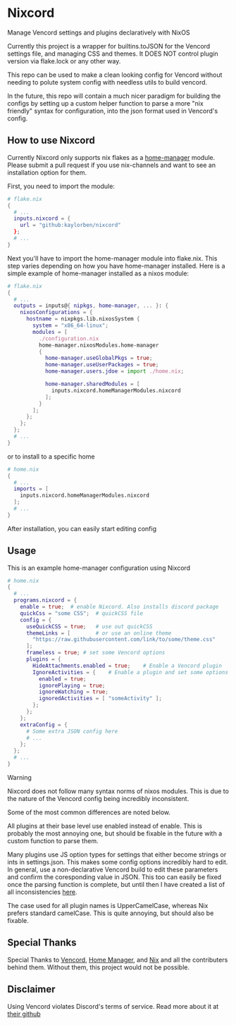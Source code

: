 # Nixcord
Manage Vencord settings and plugins declaratively with NixOS

Currently this project is a wrapper for builtins.toJSON for the
Vencord settings file, and managing CSS and themes. It DOES NOT
control plugin version via flake.lock or any other way.

This repo can be used to make a clean looking config for Vencord
without needing to polute system config with needless utils to
build vencord.

In the future, this repo will contain a much nicer paradigm for
building the configs by setting up a custom helper function to
parse a more "nix friendly" syntax for configuration, into the
json format used in Vencord's config.

## How to use Nixcord
Currently Nixcord only supports nix flakes as a [home-manager](https://github.com/nix-community/home-manager) module.
Please submit a pull request if you use nix-channels and want
to see an installation option for them.

First, you need to import the module:
```nix
# flake.nix
{
  # ...
  inputs.nixcord = {
    url = "github:kaylorben/nixcord"
  };
  # ...
}
```
Next you'll have to import the home-manager module into flake.nix.
This step varies depending on how you have home-manager installed.
Here is a simple example of home-manager installed as a nixos module:
```nix
# flake.nix
{
  # ...
  outputs = inputs@{ nipkgs, home-manager, ... }: {
    nixosConfigurations = {
      hostname = nixpkgs.lib.nixosSystem {
        system = "x86_64-linux";
        modules = [
          ./configuration.nix
          home-manager.nixosModules.home-manager
          {
            home-manager.useGlobalPkgs = true;
            home-manager.useUserPackages = true;
            home-manager.users.jdoe = import ./home.nix;

            home-manager.sharedModules = [
              inputs.nixcord.homeManagerModules.nixcord
            ];
          }
        ];
      };
    };
  };
  # ...
}
```
or to install to a specific home
```nix
# home.nix
{
  # ...
  imports = [
    inputs.nixcord.homeManagerModules.nixcord
  ];
  # ...
}
```
After installation, you can easily start editing config
## Usage
This is an example home-manager configuration using Nixcord
```nix
# home.nix
{
  # ...
  programs.nixcord = {
    enable = true;  # enable Nixcord. Also installs discord package
    quickCss = "some CSS";  # quickCSS file
    config = {
      useQuickCSS = true;   # use out quickCSS
      themeLinks = [        # or use an online theme
        "https://raw.githubusercontent.com/link/to/some/theme.css"
      ];
      frameless = true; # set some Vencord options
      plugins = {
        HideAttachments.enabled = true;    # Enable a Vencord plugin
        IgnoreActivities = {    # Enable a plugin and set some options
          enabled = true;
          ignorePlaying = true;
          ignoreWatching = true;
          ignoredActivities = [ "someActivity" ];
        };
      };
    };
    extraConfig = {
      # Some extra JSON config here
      # ...
    };
  };
  # ...
}
```
>[!WARNING]
> Nixcord does not follow many syntax norms of nixos modules.
> This is due to the nature of the Vencord config being incredibly
> inconsistent.
>
> Some of the most common differences are noted below.

All plugins at their base level use enabled instead of enable.
This is probably the most annoying one, but should be fixable in
the future with a custom function to parse them.

Many plugins use JS option types for settings that either become
strings or ints in settings.json. This makes some config options
incredibly hard to edit. In general, use a non-declarative Vencord
build to edit these parameters and confirm the coresponding value
in JSON. This too can easily be fixed once the parsing function
is complete, but until then I have created a list of all
inconsistencies [here](./SETTINGS.md).

The case used for all plugin names is UpperCamelCase, whereas Nix
prefers standard camelCase. This is quite annoying, but should
also be fixable.

## Special Thanks
Special Thanks to [Vencord](https://github.com/Vendicated/Vencord), [Home Manager](https://github.com/nix-community/home-manager), and [Nix](https://nixos.org/) and all the
contributers behind them. Without them, this project would
not be possible.

## Disclaimer
Using Vencord violates Discord's terms of service. Read more about
it at [their github](https://github.com/Vendicated/Vencord)
